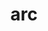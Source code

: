 ---
facebook: https://facebook.com/arcdotdev
logohandle: arcdev
sort: arc
title: arc
twitter: https://x.com/arcdotdev
website: https://arc.dev/
---